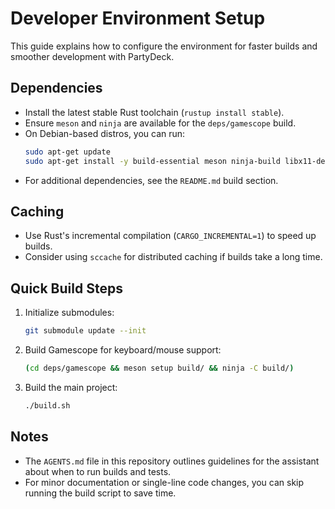 # Developer Environment Setup

This guide explains how to configure the environment for faster builds and smoother development with PartyDeck.

## Dependencies
- Install the latest stable Rust toolchain (`rustup install stable`).
- Ensure `meson` and `ninja` are available for the `deps/gamescope` build.
- On Debian-based distros, you can run:
  ```bash
  sudo apt-get update
  sudo apt-get install -y build-essential meson ninja-build libx11-dev libxext-dev
  ```
- For additional dependencies, see the `README.md` build section.

## Caching
- Use Rust's incremental compilation (`CARGO_INCREMENTAL=1`) to speed up builds.
- Consider using `sccache` for distributed caching if builds take a long time.

## Quick Build Steps
1. Initialize submodules:
   ```bash
   git submodule update --init
   ```
2. Build Gamescope for keyboard/mouse support:
   ```bash
   (cd deps/gamescope && meson setup build/ && ninja -C build/)
   ```
3. Build the main project:
   ```bash
   ./build.sh
   ```

## Notes
- The `AGENTS.md` file in this repository outlines guidelines for the assistant about when to run builds and tests.
- For minor documentation or single-line code changes, you can skip running the build script to save time.

